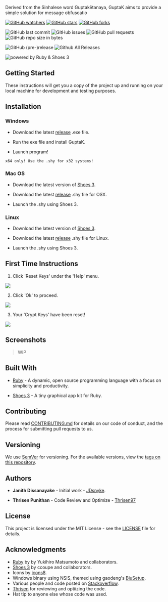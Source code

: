 
Derived from the Sinhalese word Guptakētanaya, GuptaK aims to provide a simple solution for message obfuscatio

[![GitHub watchers](https://img.shields.io/github/watchers/JDsnyke/GuptaK.svg?style=social&label=Watch)](https://github.com/JDsnyke/GuptaK/subscription) [![GitHub stars](https://img.shields.io/github/stars/JDsnyke/GuptaK.svg?style=social&label=Stars)](https://github.com/JDsnyke/GuptaK/stargazers) [![GitHub forks](https://img.shields.io/github/forks/JDsnyke/GuptaK.svg?style=social&label=Fork)](https://github.com/JDsnyke/GuptaK/fork)

![GitHub last commit](https://img.shields.io/github/last-commit/JDsnyke/GuptaK.svg) ![GitHub issues](https://img.shields.io/github/issues/JDsnyke/GuptaK.svg) ![GitHub pull requests](https://img.shields.io/github/issues-pr/JDsnyke/GuptaK.svg) ![GitHub repo size in bytes](https://img.shields.io/github/repo-size/JDsnyke/GuptaK.svg)

![GitHub (pre-)release](https://img.shields.io/github/release/JDsnyke/GuptaK/all.svg) ![Github All Releases](https://img.shields.io/github/downloads/JDsnyke/GuptaK/total.svg)

![powered by Ruby & Shoes 3](https://img.shields.io/badge/powered%20by-Ruby%20&%20Shoes%203-orange.svg)

## Getting Started

These instructions will get you a copy of the project up and running on your local machine for development and testing purposes.

## Installation

### Windows

* Download the latest [release](https://www.github.com/JDsnyke/GuptaK/releases/latest) .exe file.

* Run the exe file and install GuptaK.

* Launch program!

```x64 only! Use the .shy for x32 systems!```

### Mac OS

* Download the latest version of [Shoes 3](http://walkabout.mvmanila.com/downloads/).

* Download the latest [release](https://www.github.com/JDsnyke/GuptaK/releases/latest) .shy file for OSX.

* Launch the .shy using Shoes 3.

### Linux

* Download the latest version of [Shoes 3](http://walkabout.mvmanila.com/downloads/).

* Download the latest [release](https://www.github.com/JDsnyke/GuptaK/releases/latest) .shy file for Linux. 

* Launch the .shy using Shoes 3.

## First Time Instructions

1. Click 'Reset Keys' under the 'Help' menu.

![](images/ft_01.png)

2. Click 'Ok' to proceed.

![](images/ft_02.png)

3. Your 'Crypt Keys' have been reset!

![](images/ft_03.png)

## Screenshots

> WIP

## Built With

* [Ruby](https://www.ruby-lang.org/en/) - A dynamic, open source programming language with a focus on simplicity and productivity.

* [Shoes 3](https://github.com/shoes/shoes3) - A tiny graphical app kit for Ruby.

## Contributing

Please read [CONTRIBUTING.md](CONTRIBUTING.md) for details on our code of conduct, and the process for submitting pull requests to us.

## Versioning

We use [SemVer](https://semver.org/) for versioning. For the available versions, view the [tags on this repository](https://github.com/JDsnuke/GuptaK/tags).

## Authors

* **Janith Dissanayake** - Initial work - [JDsnyke](https://github.com/JDsnyke).

* **Thrisen Punithan** - Code Review and Optimize - [Thrisen97](https://github.com/Thrisen97)

## License

This project is licensed under the MIT License - see the [LICENSE](LICENSE) file for details.

## Acknowledgments

* [Ruby](https://www.ruby-lang.org/) by by Yukihiro Matsumoto and collaborators.
* [Shoes 3](https://github.com/shoes/shoes3) by ccoupe and collaborators.
* Icons by [icons8](https://icons8.com/).
* Windows binary using NSIS, themed using gaodeng's [BiuSetup](https://github.com/gaodeng/BiuSetup).
* Various people and code posted on [Stackoverflow](https://stackoverflow.com/questions/tagged/shoes).
* [Thrisen](https://thrisen.com/) for reviewing and optiizing the code.
* Hat tip to anyone else whose code was used.